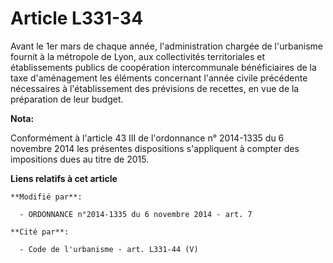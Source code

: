 # Article L331-34

Avant le 1er mars de chaque année, l'administration chargée de l'urbanisme fournit à la métropole de Lyon, aux collectivités
territoriales et établissements publics de coopération intercommunale bénéficiaires de la taxe d'aménagement les éléments
concernant l'année civile précédente nécessaires à l'établissement des prévisions de recettes, en vue de la préparation de
leur budget.

**Nota:**

Conformément à l'article 43 III de l'ordonnance n° 2014-1335 du 6 novembre 2014 les présentes dispositions s'appliquent à
compter des impositions dues au titre de 2015.

**Liens relatifs à cet article**

	**Modifié par**:

	  - ORDONNANCE n°2014-1335 du 6 novembre 2014 - art. 7

	**Cité par**:

	  - Code de l'urbanisme - art. L331-44 (V)
